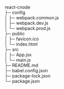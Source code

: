 react-cnode              
├─ config                
│  ├─ webpack.common.js  
│  ├─ webpack.dev.js     
│  └─ webpack.prod.js    
├─ public                
│  ├─ favicon.ico        
│  └─ index.html         
├─ src                   
│  ├─ App.jsx            
│  └─ main.js            
├─ README.md             
├─ babel.config.json     
├─ package-lock.json     
└─ package.json          
